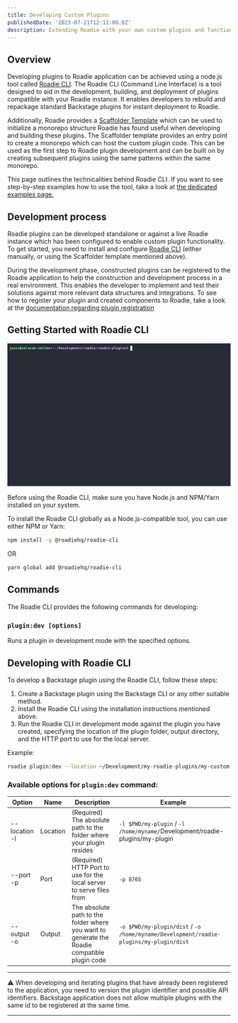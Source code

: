 ```yaml
---
title: Developing Custom Plugins
publishedDate: '2023-07-21T12:11:00.0Z'
description: Extending Roadie with your own custom plugins and functionality
---
```


## Overview

Developing plugins to Roadie application can be achieved using a node.js tool called [Roadie CLI](https://www.npmjs.com/package/@roadiehq/roadie-cli). The Roadie CLI (Command Line Interface) is a tool designed to aid in the development, building, and deployment of plugins compatible with your Roadie instance. It enables developers to rebuild and repackage standard Backstage plugins for instant deployment to Roadie.

Additionally, Roadie provides a [Scaffolder Template](https://github.com/RoadieHQ/software-templates/blob/main/scaffolder-templates/roadie-plugin/template.yaml) which can be used to initialize a monorepo structure Roadie has found useful when developing and building these plugins. The Scaffolder template provides an entry point to create a monorepo which can host the custom plugin code. This can be used as the first step to Roadie plugin development and can be built on by creating subsequent plugins using the same patterns within the same monorepo.

This page outlines the technicalities behind Roadie CLI. If you want to see step-by-step examples how to use the tool, take a look at [the dedicated examples page.](/docs/custom-plugins/examples/)


## Development process

Roadie plugins can be developed standalone or against a live Roadie instance which has been configured to enable custom plugin functionality. To get started, you need to install and configure [Roadie CLI](https://www.npmjs.com/package/@roadiehq/roadie-cli) (either manually, or using the Scaffolder template mentioned above). 

During the development phase, constructed plugins can be registered to the Roadie application to help the construction and development process in a real environment. This enables the developer to implement and test their solutions against more relevant data structures and integrations. To see how to register your plugin and created components to Roadie, take a look at the [documentation regarding plugin registration](/docs/custom-plugins/plugin-registration/)


## Getting Started with Roadie CLI


![A GIF of terminal showing how to use Roadie CLI](developing.gif)

Before using the Roadie CLI, make sure you have Node.js and NPM/Yarn installed on your system.

To install the Roadie CLI globally as a Node.js-compatible tool, you can use either NPM or Yarn:

```bash
npm install -g @roadiehq/roadie-cli
```

OR

```bash
yarn global add @roadiehq/roadie-cli
```

## Commands

The Roadie CLI provides the following commands for developing:

### `plugin:dev [options]`

Runs a plugin in development mode with the specified options.

## Developing with Roadie CLI

To develop a Backstage plugin using the Roadie CLI, follow these steps:

1. Create a Backstage plugin using the Backstage CLI or any other suitable method.
2. Install the Roadie CLI using the installation instructions mentioned above.
3. Run the Roadie CLI in development mode against the plugin you have created, specifying the location of the plugin folder, output directory, and the HTTP port to use for the local server.

Example:

```bash
roadie plugin:dev --location ~/Development/my-roadie-plugins/my-custom-plugin-folder/ --output ~/Development/temp --port 7046
```

### Available options for `plugin:dev` command:

| Option        | Name     | Description                                                                                  | Example                                                                                |
|---------------|----------|----------------------------------------------------------------------------------------------|----------------------------------------------------------------------------------------|
| --location -l | Location | (Required) The absolute path to the folder where your plugin resides                         | `-l $PWD/my-plugin` / `-l /home/myname/`Development/roadie-plugins/my-plugin           |
| --port -p     | Port     | (Required) HTTP Port to use for the local server to serve files from                         | `-p 8765`                                                                              |
| --output -o   | Output   | The absolute path to the folder where you want to generate the Roadie compatible plugin code | `-o $PWD/my-plugin/dist` / `-o /home/myname/Development/roadie-plugins/my-plugin/dist` |



--- 

⚠️ When developing and iterating plugins that have already been registered to the application, you need to version the plugin identifier and possible API identifiers. Backstage application does not allow multiple plugins with the same id to be registered at the same time.

---